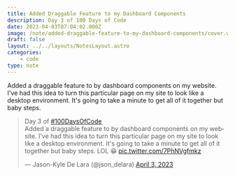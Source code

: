 ```yaml
---
title: Added Draggable Feature to my Dashboard Components
description: Day 3 of 100 Days of Code
date: 2023-04-03T07:04:02.000Z
image: /note/added-draggable-feature-to-my-dashboard-components/cover.webp
draft: false
layout: ../../layouts/NotesLayout.astro
categories:
    - code
type: note
---
```


Added a draggable feature to by dashboard components on my website. I've had this idea to turn this particular page on my site to look like a desktop environment. It's going to take a minute to get all of it together but baby steps.

<blockquote class="twitter-tweet"><p lang="en" dir="ltr">Day 3 of <a href="https://twitter.com/hashtag/100DaysOfCode?src=hash&amp;ref_src=twsrc%5Etfw">#100DaysOfCode</a> <br>Added a draggable feature to by dashboard components on my website. I&#39;ve had this idea to turn this particular page on my site to look like a desktop environment. It&#39;s going to take a minute to get all of it together but baby steps. LOL 😁 <a href="https://t.co/7PhNVgfmkz">pic.twitter.com/7PhNVgfmkz</a></p>&mdash; Jason-Kyle De Lara (@json_delara) <a href="https://twitter.com/json_delara/status/1642726142028447745?ref_src=twsrc%5Etfw">April 3, 2023</a></blockquote> <script async src="https://platform.twitter.com/widgets.js" charset="utf-8"></script>
